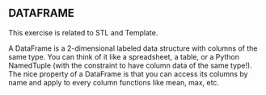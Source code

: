 ## DATAFRAME ##

This exercise is related to STL and Template.

A DataFrame is a 2-dimensional labeled data structure with columns of the same type. You can think of it like a
spreadsheet, a table, or a Python NamedTuple (with the constraint to have column data of the same type!). The
nice property of a DataFrame is that you can access its columns by name and apply to every column functions like
mean, max, etc.

